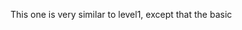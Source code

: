 This one is very similar to level1, except that the basic <script> case has been stripped and handled. So we need to think of other ways to go about it. Using things like <b> and <i> work, so we know we're allowed to write html. Turns out, there is an html attibute you can use called 'onerror'. It fires an event when an error occurs that you can use to run javascript with.

In the case of this example, I use the <img> tag with a garbage image to force the onerror event to fire.

Answer: <img src='doesnt_exist.png' onerror=alert(1) />
